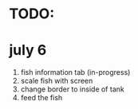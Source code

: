 # TODO:
# july 6
1. fish information tab (in-progress)
2. scale fish with screen
3. change border to inside of tank
4. feed the fish
